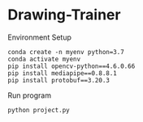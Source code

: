 # Drawing-Trainer

Environment Setup
```
conda create -n myenv python=3.7
conda activate myenv
pip install opencv-python==4.6.0.66
pip install mediapipe==0.8.8.1
pip install protobuf==3.20.3
```

Run program
```
python project.py
```
